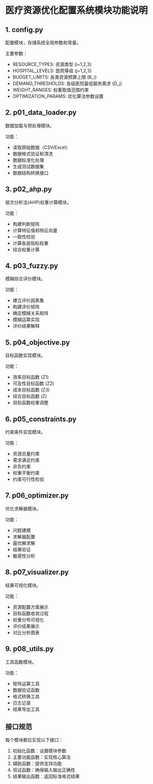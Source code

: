 # 医疗资源优化配置系统模块功能说明

## 1. config.py
配置模块，存储系统全局参数和常量。

主要参数：
- RESOURCE_TYPES: 资源类型 (i=1,2,3)
- HOSPITAL_LEVELS: 医院等级 (j=1,2,3)
- BUDGET_LIMITS: 各类资源预算上限 (B_i)
- DEMAND_THRESHOLDS: 各级医院最低服务需求 (D_j)
- WEIGHT_RANGES: 权重取值范围约束
- OPTIMIZATION_PARAMS: 优化算法参数设置

## 2. p01_data_loader.py
数据加载与预处理模块。

功能：
- 读取原始数据（CSV/Excel）
- 数据格式验证和清洗
- 数据标准化处理
- 生成测试数据集
- 数据结构转换接口

## 3. p02_ahp.py
层次分析法(AHP)权重计算模块。

功能：
- 构建判断矩阵
- 计算特征值和特征向量
- 一致性检验
- 计算各层指标权重
- 综合权重计算

## 4. p03_fuzzy.py
模糊综合评价模块。

功能：
- 建立评价因素集
- 构建评价矩阵
- 确定模糊关系矩阵
- 模糊运算实现
- 评价结果解释

## 5. p04_objective.py
目标函数实现模块。

功能：
- 效率目标函数 (Z1)
- 可及性目标函数 (Z2)
- 成本目标函数 (Z3)
- 综合目标函数 (Z)
- 目标函数权重调整

## 6. p05_constraints.py
约束条件实现模块。

功能：
- 资源总量约束
- 需求满足约束
- 非负约束
- 权重平衡约束
- 约束可行性检验

## 7. p06_optimizer.py
优化求解器模块。

功能：
- 问题建模
- 求解器配置
- 最优解求解
- 结果验证
- 敏感性分析

## 8. p07_visualizer.py
结果可视化模块。

功能：
- 资源配置方案展示
- 目标函数收敛过程
- 权重分布可视化
- 评价结果展示
- 对比分析图表

## 9. p08_utils.py
工具函数模块。

功能：
- 矩阵运算工具
- 数据验证函数
- 格式转换工具
- 日志记录
- 结果导出工具

## 接口规范

每个模块都应实现以下接口：
1. 初始化函数：设置模块参数
2. 主要功能函数：实现核心算法
3. 辅助函数：提供支持功能
4. 验证函数：确保输入输出正确性
5. 结果输出函数：返回标准格式结果
